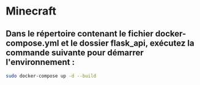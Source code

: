 # Minecraft

## Dans le répertoire contenant le fichier docker-compose.yml et le dossier flask_api, exécutez la commande suivante pour démarrer l'environnement :

```sh
sudo docker-compose up -d --build
```
